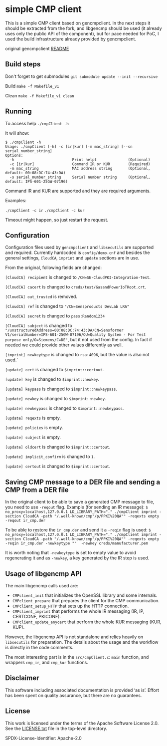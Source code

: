 # simple CMP client

This is a simple CMP client based on gencmpclient. In the next steps it should be extracted from the fork,
and libgencmp should be used (it already uses only the public API of the component), but for pace needed
for PoC, I used the build infrastructure already provided by gencmpclient.

original gencmpclient [README](gencmp_README.md)

## Build steps

Don't forget to get submodules
`git submodule update --init --recursive`

Build
`make -f Makefile_v1`

Clean
`make -f Makefile_v1 clean`

## Running

To access help `./cmpClient -h`

It will show:
```
$ ./cmpClient -h
Usage: ./cmpClient [-h] -c [ir|kur] [-m mac_string] [--sn serial_number_string]
Options:
  -h                          Print helpt              (Optional)
  -c [ir|kur]                 Command IR or KUR        (Required)
  -m mac_string               MAC address string       (Optional, default: 00:08:DC:74:43:DA)
  -s serial_number_string     Serial number string     (Optional, default: IPS-601-25GW-07196)
```

Command IR and KUR are supported and they are required arguments.

Examples:

`./cmpClient -c ir`
`./cmpClient -c kur`

Timeout might happen, so just restart the request.

## Configuration

Configuration files used by `gencmpclient` and `libsecutils` are supported and required. Currently hardcoded is `config/demo.cnf` and besides the general settings, 
`CloudCA`, `imprint` and `update` sections are in use.

From the original, following fields are changed:

`[CloudCA] recipient` is changed to `/CN=SE-CloudPKI-Integration-Test`.

`[CloudCA] cacert` is changed to `creds/test/GasandPowerIoTRoot.crt`.

`[CloudCA] out_trusted` is removed.

`[CloudCA] ref` is changed to `"/CN=Sensproducts DevLab LRA"`

`[CloudCA] secret` is changed to `pass:Random1234`

`[CloudCA] subject` is changed to `"/unstructuredAddress=00:08:DC:74:43:DA/CN=Sensformer V1/serialNumber=IPS-601-25GW-07196/OU=Quality System - For Test purpose only/O=Siemens/C=DE"`,
but it not used from the config. In fact if needed we could provide other values differently as well.

`[imprint] newkeytype` is changed to `rsa:4096`, but the value is also not used.`

`[update] cert` is changed to `$imprint::certout`.

`[update] key` is changed to `$imprint::newkey`.

`[update] keypass` is changed to `$imprint::newkeypass`.

`[update] newkey` is changed to `$imprint::newkey`.

`[update] newkeypass` is changed to `$imprint::newkeypass`.

`[update] reqexts` is empty.

`[update] policies` is empty.

`[update] subject` is empty.

`[update] oldcert` is changed to `$imprint::certout`.

`[update] implicit_confirm` is changed to `1`.

`[update] certout` is changed to `$imprint::certout`.

## Saving CMP message to a DER file and sending a CMP from a DER file

In the original client to be able to save a generated CMP message to file, you need to use `-reqout` flag. Example (for sending an IR message):
`$ no_proxy=localhost,127.0.0.1 LD_LIBRARY_PATH="." ./cmpClient imprint -section CloudCA -path "/.well-known/cmp"/p/PPKI%20QA"" -reqexts empty -reqout ir_cmp.der`

To be able to restore the `ir_cmp.der` and send it a `-reqin` flag is used:
`$ no_proxy=localhost,127.0.0.1 LD_LIBRARY_PATH="." ./cmpClient imprint -section CloudCA -path "/.well-known/cmp"/p/PPKI%20QA"" -reqexts empty -reqin ir_cmp.der -newkeytype ""  -newkey creds/manufacturer.pem`

It is worth noting that `-newkeytype` is set to empty value to avoid regenerating it and as `-newkey`, a key generated by the IR step is used. 

## Usage of libgencmp API

The main libgencmp calls used are:

* `CMPclient_init` that initializes the OpenSSL library and some internals.
* `CMPclient_prepare` that prepares the client for the CMP communication.
* `CMPclient_setup_HTTP` that sets up the HTTP connection.
* `CMPclient_imprint` that performs the whole IR messaging (IR, IP, CERTCONF, PKICONF).
* `CMPclient_update_anycert` that perform the whole KUR messaging (KUR, KUP).

However, the libgencmp API is not standalone and relies heavily on `libsecutils` for preparation.  The details about the usage and the workflow is directly in the code comments.

The most interesting part is in the `src/cmpClient.c`: `main` function, and wrappers `cmp_ir`, and `cmp_kur` functions.

## Disclaimer

This software including associated documentation is provided ‘as is’.
Effort has been spent on quality assurance, but there are no guarantees.


## License

This work is licensed under the terms of the Apache Software License 2.0.
See the [LICENSE.txt](LICENSE.txt) file in the top-level directory.

SPDX-License-Identifier: Apache-2.0
